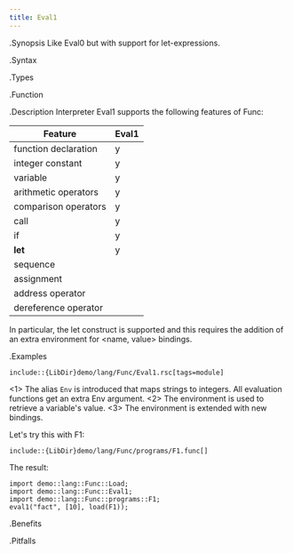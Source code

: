 ```yaml
---
title: Eval1
---
```


.Synopsis
Like Eval0 but with support for let-expressions.


.Syntax

.Types

.Function

.Description
Interpreter Eval1 supports the following features of Func: 


| Feature              | Eval1 |
| --- | --- |
| function declaration | y |
| integer constant     | y |
| variable             | y |
| arithmetic operators | y |
| comparison operators | y |
| call                 | y |
| if                   | y |
| __let__              | y |
| sequence             |
| assignment           |
| address operator     |
| dereference operator |




In particular, the let construct is supported and this requires the addition
of an extra environment for <name, value> bindings.

.Examples
```rascal
include::{LibDir}demo/lang/Func/Eval1.rsc[tags=module]
```

                
<1> The alias `Env` is introduced that maps strings to integers.
    All evaluation functions get an extra Env argument.
<2> The environment is used to retrieve a variable's value.
<3> The environment is extended with new bindings.


Let's try this with F1:
```rascal
include::{LibDir}demo/lang/Func/programs/F1.func[]
```

The result:
```rascal-shell
import demo::lang::Func::Load;
import demo::lang::Func::Eval1;
import demo::lang::Func::programs::F1;
eval1("fact", [10], load(F1));
```

.Benefits

.Pitfalls

